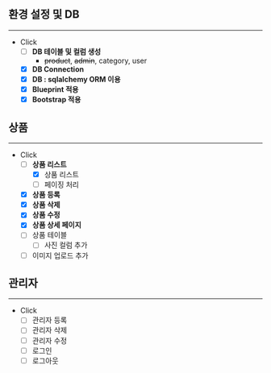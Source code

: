 ## 환경 설정 및 DB

---

- Click
    - [ ]  **DB 테이블 및 컬럼 생성**
        - ~~product~~, ~~admin~~, category, user
    - [x]  **DB Connection**
    - [x]  **DB : sqlalchemy ORM 이용**
    - [x]  **Blueprint 적용**
    - [x]  **Bootstrap 적용**

## 상품

---

- Click
    - [ ]  **상품 리스트**
        - [x]  상품 리스트
        - [ ]  페이징 처리
    - [x]  **상품 등록**
    - [x]  **상품 삭제**
    - [x]  **상품 수정**
    - [x]  **상품 상세 페이지**
    - [ ]  상품 테이블
        - [ ]  사진 컬럼 추가
    - [ ]  이미지 업로드 추가

## 관리자

---

- Click
    - [ ]  관리자 등록
    - [ ]  관리자 삭제
    - [ ]  관리자 수정
    - [ ]  로그인
    - [ ]  로그아웃
